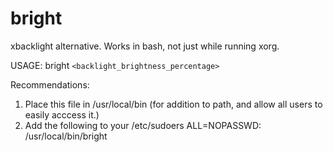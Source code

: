 # bright
xbacklight alternative. Works in bash, not just while running xorg.

USAGE: bright `<backlight_brightness_percentage>`

Recommendations:
1. Place this file in /usr/local/bin (for addition to path, and allow all users to easily acccess it.)
2. Add the following to your /etc/sudoers
<username> ALL=NOPASSWD: /usr/local/bin/bright
